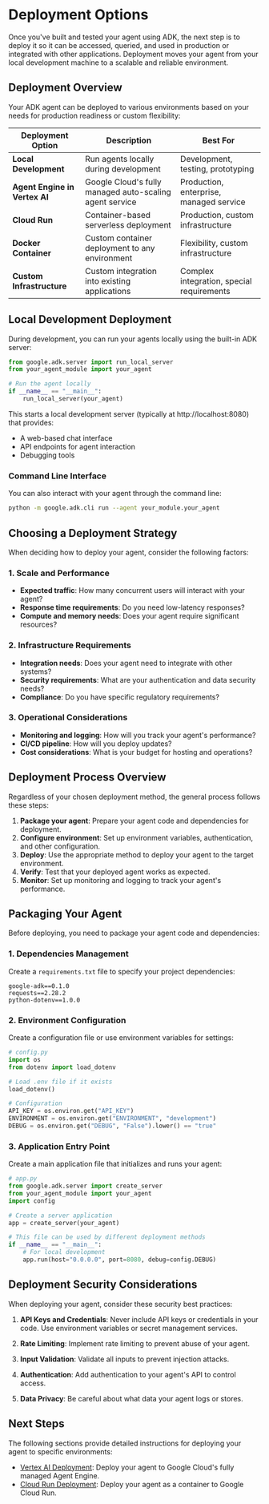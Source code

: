 # Deployment Options

Once you've built and tested your agent using ADK, the next step is to deploy it so it can be accessed, queried, and used in production or integrated with other applications. Deployment moves your agent from your local development machine to a scalable and reliable environment.

## Deployment Overview

Your ADK agent can be deployed to various environments based on your needs for production readiness or custom flexibility:

| Deployment Option | Description | Best For |
|------------------|-------------|----------|
| **Local Development** | Run agents locally during development | Development, testing, prototyping |
| **Agent Engine in Vertex AI** | Google Cloud's fully managed auto-scaling agent service | Production, enterprise, managed service |
| **Cloud Run** | Container-based serverless deployment | Production, custom infrastructure |
| **Docker Container** | Custom container deployment to any environment | Flexibility, custom infrastructure |
| **Custom Infrastructure** | Custom integration into existing applications | Complex integration, special requirements |

## Local Development Deployment

During development, you can run your agents locally using the built-in ADK server:

```python
from google.adk.server import run_local_server
from your_agent_module import your_agent

# Run the agent locally
if __name__ == "__main__":
    run_local_server(your_agent)
```

This starts a local development server (typically at http://localhost:8080) that provides:
- A web-based chat interface
- API endpoints for agent interaction
- Debugging tools

### Command Line Interface

You can also interact with your agent through the command line:

```bash
python -m google.adk.cli run --agent your_module.your_agent
```

## Choosing a Deployment Strategy

When deciding how to deploy your agent, consider the following factors:

### 1. Scale and Performance

- **Expected traffic**: How many concurrent users will interact with your agent?
- **Response time requirements**: Do you need low-latency responses?
- **Compute and memory needs**: Does your agent require significant resources?

### 2. Infrastructure Requirements

- **Integration needs**: Does your agent need to integrate with other systems?
- **Security requirements**: What are your authentication and data security needs?
- **Compliance**: Do you have specific regulatory requirements?

### 3. Operational Considerations

- **Monitoring and logging**: How will you track your agent's performance?
- **CI/CD pipeline**: How will you deploy updates?
- **Cost considerations**: What is your budget for hosting and operations?

## Deployment Process Overview

Regardless of your chosen deployment method, the general process follows these steps:

1. **Package your agent**: Prepare your agent code and dependencies for deployment.
2. **Configure environment**: Set up environment variables, authentication, and other configuration.
3. **Deploy**: Use the appropriate method to deploy your agent to the target environment.
4. **Verify**: Test that your deployed agent works as expected.
5. **Monitor**: Set up monitoring and logging to track your agent's performance.

## Packaging Your Agent

Before deploying, you need to package your agent code and dependencies:

### 1. Dependencies Management

Create a `requirements.txt` file to specify your project dependencies:

```
google-adk==0.1.0
requests==2.28.2
python-dotenv==1.0.0
```

### 2. Environment Configuration

Create a configuration file or use environment variables for settings:

```python
# config.py
import os
from dotenv import load_dotenv

# Load .env file if it exists
load_dotenv()

# Configuration
API_KEY = os.environ.get("API_KEY")
ENVIRONMENT = os.environ.get("ENVIRONMENT", "development")
DEBUG = os.environ.get("DEBUG", "False").lower() == "true"
```

### 3. Application Entry Point

Create a main application file that initializes and runs your agent:

```python
# app.py
from google.adk.server import create_server
from your_agent_module import your_agent
import config

# Create a server application
app = create_server(your_agent)

# This file can be used by different deployment methods
if __name__ == "__main__":
    # For local development
    app.run(host="0.0.0.0", port=8080, debug=config.DEBUG)
```

## Deployment Security Considerations

When deploying your agent, consider these security best practices:

1. **API Keys and Credentials**: Never include API keys or credentials in your code. Use environment variables or secret management services.

2. **Rate Limiting**: Implement rate limiting to prevent abuse of your agent.

3. **Input Validation**: Validate all inputs to prevent injection attacks.

4. **Authentication**: Add authentication to your agent's API to control access.

5. **Data Privacy**: Be careful about what data your agent logs or stores.

## Next Steps

The following sections provide detailed instructions for deploying your agent to specific environments:

- [Vertex AI Deployment](./2_VertexAI.md): Deploy your agent to Google Cloud's fully managed Agent Engine.
- [Cloud Run Deployment](./3_CloudRun.md): Deploy your agent as a container to Google Cloud Run.
